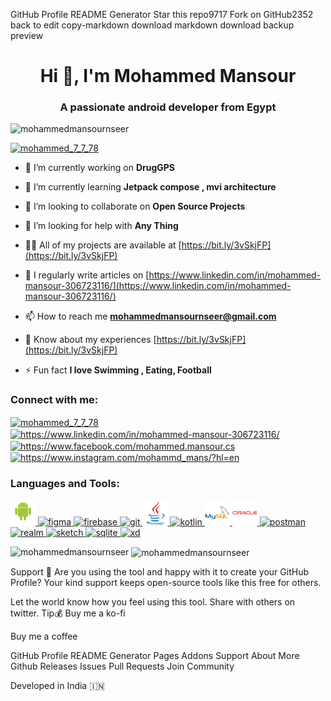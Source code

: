 
GitHub Profile README Generator
Star this repo9717
Fork on GitHub2352
back to edit
copy-markdown
download markdown
download backup
preview
<h1 align="center">Hi 👋, I'm Mohammed Mansour</h1>
<h3 align="center">A passionate android developer from Egypt</h3>

<p align="left"> <img src="https://komarev.com/ghpvc/?username=mohammedmansournseer&label=Profile%20views&color=0e75b6&style=flat" alt="mohammedmansournseer" /> </p>

<p align="left"> <a href="https://twitter.com/mohammed_7_7_78" target="blank"><img src="https://img.shields.io/twitter/follow/mohammed_7_7_78?logo=twitter&style=for-the-badge" alt="mohammed_7_7_78" /></a> </p>

- 🔭 I’m currently working on **DrugGPS**

- 🌱 I’m currently learning **Jetpack compose , mvi architecture**

- 👯 I’m looking to collaborate on **Open Source Projects**

- 🤝 I’m looking for help with **Any Thing**

- 👨‍💻 All of my projects are available at [https://bit.ly/3vSkjFP](https://bit.ly/3vSkjFP)

- 📝 I regularly write articles on [https://www.linkedin.com/in/mohammed-mansour-306723116/](https://www.linkedin.com/in/mohammed-mansour-306723116/)

- 📫 How to reach me **mohammedmansournseer@gmail.com**

- 📄 Know about my experiences [https://bit.ly/3vSkjFP](https://bit.ly/3vSkjFP)

- ⚡ Fun fact **I love Swimming , Eating, Football**

<h3 align="left">Connect with me:</h3>
<p align="left">
<a href="https://twitter.com/mohammed_7_7_78" target="blank"><img align="center" src="https://raw.githubusercontent.com/rahuldkjain/github-profile-readme-generator/master/src/images/icons/Social/twitter.svg" alt="mohammed_7_7_78" height="30" width="40" /></a>
<a href="https://linkedin.com/in/https://www.linkedin.com/in/mohammed-mansour-306723116/" target="blank"><img align="center" src="https://raw.githubusercontent.com/rahuldkjain/github-profile-readme-generator/master/src/images/icons/Social/linked-in-alt.svg" alt="https://www.linkedin.com/in/mohammed-mansour-306723116/" height="30" width="40" /></a>
<a href="https://fb.com/https://www.facebook.com/mohammed.mansour.cs" target="blank"><img align="center" src="https://raw.githubusercontent.com/rahuldkjain/github-profile-readme-generator/master/src/images/icons/Social/facebook.svg" alt="https://www.facebook.com/mohammed.mansour.cs" height="30" width="40" /></a>
<a href="https://instagram.com/https://www.instagram.com/mohammd_mans/?hl=en" target="blank"><img align="center" src="https://raw.githubusercontent.com/rahuldkjain/github-profile-readme-generator/master/src/images/icons/Social/instagram.svg" alt="https://www.instagram.com/mohammd_mans/?hl=en" height="30" width="40" /></a>
</p>

<h3 align="left">Languages and Tools:</h3>
<p align="left"> <a href="https://developer.android.com" target="_blank" rel="noreferrer"> <img src="https://raw.githubusercontent.com/devicons/devicon/master/icons/android/android-original-wordmark.svg" alt="android" width="40" height="40"/> </a> <a href="https://www.figma.com/" target="_blank" rel="noreferrer"> <img src="https://www.vectorlogo.zone/logos/figma/figma-icon.svg" alt="figma" width="40" height="40"/> </a> <a href="https://firebase.google.com/" target="_blank" rel="noreferrer"> <img src="https://www.vectorlogo.zone/logos/firebase/firebase-icon.svg" alt="firebase" width="40" height="40"/> </a> <a href="https://git-scm.com/" target="_blank" rel="noreferrer"> <img src="https://www.vectorlogo.zone/logos/git-scm/git-scm-icon.svg" alt="git" width="40" height="40"/> </a> <a href="https://www.java.com" target="_blank" rel="noreferrer"> <img src="https://raw.githubusercontent.com/devicons/devicon/master/icons/java/java-original.svg" alt="java" width="40" height="40"/> </a> <a href="https://kotlinlang.org" target="_blank" rel="noreferrer"> <img src="https://www.vectorlogo.zone/logos/kotlinlang/kotlinlang-icon.svg" alt="kotlin" width="40" height="40"/> </a> <a href="https://www.mysql.com/" target="_blank" rel="noreferrer"> <img src="https://raw.githubusercontent.com/devicons/devicon/master/icons/mysql/mysql-original-wordmark.svg" alt="mysql" width="40" height="40"/> </a> <a href="https://www.oracle.com/" target="_blank" rel="noreferrer"> <img src="https://raw.githubusercontent.com/devicons/devicon/master/icons/oracle/oracle-original.svg" alt="oracle" width="40" height="40"/> </a> <a href="https://postman.com" target="_blank" rel="noreferrer"> <img src="https://www.vectorlogo.zone/logos/getpostman/getpostman-icon.svg" alt="postman" width="40" height="40"/> </a> <a href="https://realm.io/" target="_blank" rel="noreferrer"> <img src="https://raw.githubusercontent.com/bestofjs/bestofjs-webui/8665e8c267a0215f3159df28b33c365198101df5/public/logos/realm.svg" alt="realm" width="40" height="40"/> </a> <a href="https://www.sketch.com/" target="_blank" rel="noreferrer"> <img src="https://www.vectorlogo.zone/logos/sketchapp/sketchapp-icon.svg" alt="sketch" width="40" height="40"/> </a> <a href="https://www.sqlite.org/" target="_blank" rel="noreferrer"> <img src="https://www.vectorlogo.zone/logos/sqlite/sqlite-icon.svg" alt="sqlite" width="40" height="40"/> </a> <a href="https://www.adobe.com/products/xd.html" target="_blank" rel="noreferrer"> <img src="https://cdn.worldvectorlogo.com/logos/adobe-xd.svg" alt="xd" width="40" height="40"/> </a> </p>

<p><img align="left" src="https://github-readme-stats.vercel.app/api/top-langs?username=mohammedmansournseer&show_icons=true&locale=en&layout=compact" alt="mohammedmansournseer" /></p>

<p>&nbsp;<img align="center" src="https://github-readme-stats.vercel.app/api?username=mohammedmansournseer&show_icons=true&locale=en" alt="mohammedmansournseer" /></p>

Support 🙏
Are you using the tool and happy with it to create your GitHub Profile?
Your kind support keeps open-source tools like this free for others.

Let the world know how you feel using this tool. Share with others on twitter.
Tip💰
Buy me a ko-fi

Buy me a coffee

GitHub Profile README Generator
Pages
Addons
Support
About
More
Github
Releases
Issues
Pull Requests
Join Community

Developed in India 🇮🇳


